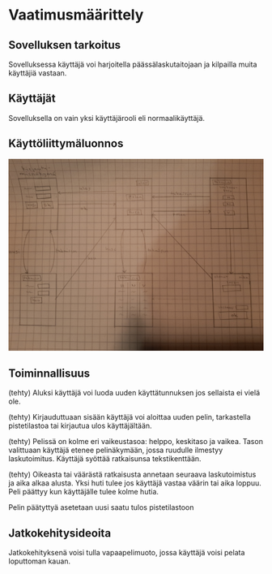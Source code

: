 # Vaatimusmäärittely
## Sovelluksen tarkoitus
Sovelluksessa käyttäjä voi harjoitella päässälaskutaitojaan ja kilpailla muita käyttäjiä vastaan.

## Käyttäjät
Sovelluksella on vain yksi käyttäjärooli eli normaalikäyttäjä.

## Käyttöliittymäluonnos
![](https://github.com/vilsuo/ot-harjoitustyo/blob/master/dokumentointi/kuvat/kayttoliittymaluonnos.jpg)

## Toiminnallisuus
(tehty) Aluksi käyttäjä voi luoda uuden käyttätunnuksen jos sellaista ei vielä ole. 

(tehty) Kirjauduttuaan sisään käyttäjä voi aloittaa uuden pelin, tarkastella pistetilastoa tai kirjautua ulos käyttäjältään.

(tehty) Pelissä on kolme eri vaikeustasoa: helppo, keskitaso ja vaikea. Tason valittuaan käyttäjä etenee pelinäkymään, jossa ruudulle ilmestyy laskutoimitus. Käyttäjä syöttää ratkaisunsa tekstikenttään.

(tehty) Oikeasta tai väärästä ratkaisusta annetaan seuraava laskutoimistus ja aika alkaa alusta. Yksi huti tulee jos käyttäjä vastaa väärin tai aika loppuu. Peli päättyy kun käyttäjälle tulee kolme hutia.

Pelin päätyttyä asetetaan uusi saatu tulos pistetilastoon

## Jatkokehitysideoita
Jatkokehityksenä voisi tulla vapaapelimuoto, jossa käyttäjä voisi pelata loputtoman kauan.
